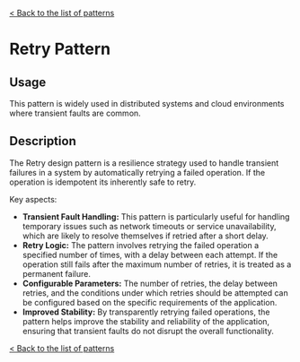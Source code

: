 
[< Back to the list of patterns](patterns_list.md)

# Retry Pattern

## Usage
This pattern is widely used in distributed systems and cloud environments where transient faults are common.

## Description
The Retry design pattern is a resilience strategy used to handle transient failures in a system by 
automatically retrying a failed operation. If the operation is idempotent its inherently safe to retry.


Key aspects:
* **Transient Fault Handling:** This pattern is particularly useful for handling temporary issues such as
  network timeouts or service unavailability, which are likely to resolve themselves if retried after a short delay.
* **Retry Logic:** The pattern involves retrying the failed operation a specified number of times, with a delay between
each attempt. If the operation still fails after the maximum number of retries, it is treated as a permanent failure.
* **Configurable Parameters:** The number of retries, the delay between retries, and the conditions under which retries
should be attempted can be configured based on the specific requirements of the application.
* **Improved Stability:** By transparently retrying failed operations, the pattern helps improve the stability and
reliability of the application, ensuring that transient faults do not disrupt the overall functionality.

[< Back to the list of patterns](patterns_list.md)
